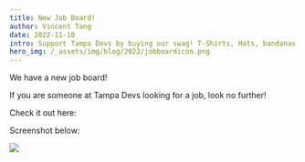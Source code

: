 ```yaml
---
title: New Job Board!
author: Vincent Tang
date: 2022-11-10
intro: Support Tampa Devs by buying our swag! T-Shirts, Hats, bandanas and more!
hero_img: /_assets/img/blog/2022/jobboardicon.png
---
```


We have a new job board!

If you are someone at Tampa Devs looking for a job, look no further!

Check it out here:

Screenshot below:

![](/_assets/img/blog/2022/jobstampadev.png)
